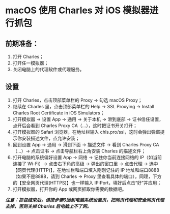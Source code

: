 # macOS 使用 Charles 对 iOS 模拟器进行抓包


## 前期准备：
1. 打开 Charles；
2. 打开任一模拟器；
3. 关闭电脑上的代理软件或代理服务。
## 设置
1. 打开 Charles，点击顶部菜单栏的 Proxy -> 勾选 macOS Proxy；
2. 继续在 Charles 里，点击顶部菜单栏的 Help -> SSL Proxying -> Install Charles Root Certificate in iOS Simulators；
3. 打开模拟器 -> 设置 App -> 通用 -> 关于本机 -> 滑到底部 -> 证书信任设置，点开后会看到 Charles Proxy CA（…），这时把证书开关打开；
4. 打开模拟器的 Safari 浏览器，在地址栏输入 chls.pro/ssl，这时会弹出弹窗提示你安装描述文件，点允许安装；
5. 回到设置 App -> 通用 -> 滑到下面 -> 描述文件 -> 看到 Charles Proxy CA（…）-> 点击证书 -> 点击导航栏右上角安装 Charles 的描述文件；
6. 打开电脑的系统偏好设置 App -> 网络 -> 记住你当前连接网络的 IP（如当前连接了 Wi-Fi）-> 点击右下角的高级 -> 弹出的窗口里 -> 点击代理 -> 选中【网页代理(HTTP)】，在地址栏和端口填入刚刚记住的 IP 地址和端口8888（如果不是8888，请到 Charles -> Proxy 里查看具体的端口），同理，下方的【安全网页代理(HTTPS)】也一样输入 IP:Port，填好后点击“好”并应用；
7. 打开模拟器，打开你的 App 或网页抓取你需要的数据吧。

***注意：抓包结束后，请按步骤6回到电脑系统设置页，把网页代理和安全网页代理去掉，否则关掉 Charles 后电脑上不了网。***
